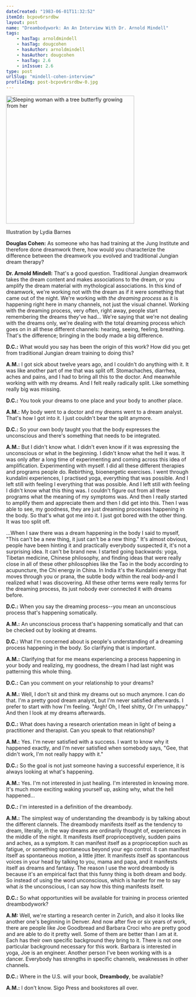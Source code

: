 ```yaml
---
dateCreated: "1983-06-01T11:32:52"
itemId: bcpov6rsrdbw
layout: post
name: "Dreambodywork: An An Interview With Dr. Arnold Mindell"
tags:
    - hasTag: arnoldmindell
    - hasTag: dougcohen
    - hasAuthor: arnoldmindell
    - hasAuthor: dougcohen
    - hasTag: 2.6
    - inIssue: 2.6
type: post
urlSlug: "mindell-cohen-interview"
profileImg: post-bcpov6rsrdbw-0.jpg
---
```


<img src="../images/post-bcpov6rsrdbw-0.jpg" width="350" height="auto" alt="Sleeping woman with a tree butterfly growing from her"/><!--nopreview--><div class="caption">Illustration by Lydia Barnes</div><!--/nopreview-->

**Douglas Cohen:** As someone who has had training at the Jung Institute and therefore done dreamwork there, how would you characterize the difference between the dreamwork you evolved and traditional Jungian dream therapy?

**Dr. Arnold Mindell:** That's a good question. Traditional Jungian dreamwork takes the dream content and makes associations to the dream, or you amplify the dream material with mythological associations. In this kind of dreamwork, we're working not with the dream as if it were something that came out of the night. We're working with _the dreaming process_ as it is happening right here in many channels, not just the visual channel. Working with the dreaming process, very often, right away, people start remembering the dreams they've had... We're saying that we're not dealing with the dreams only, we're dealing with the total dreaming process which goes on in all these different channels: hearing, seeing, feeling, breathing. That's the difference; bringing in the body made a big difference.

**D.C.:** What would you say has been the origin of this work? How did you get from traditional Jungian dream training to doing this?

**A.M.:** I got sick about twelve years ago, and I couldn't do anything with it. It was like another part of me that was split off. Stomachaches, diarrhea, aches and pains, and I had to bring all this to the doctor. And meanwhile working with with my dreams. And I felt really radically split. Like something really big was missing.

**D.C.:** You took your dreams to one place and your body to another place.

**A.M.:** My body went to a doctor and my dreams went to a dream analyst. That's how I got into it. I just couldn't bear the split anymore.

**D.C.:** So your own body taught you that the body expresses the unconscious and there's something that needs to be integrated.

**A.M.:** But I didn't know what. I didn't even know if it was expressing the unconscious or what in the beginning. I didn't know what the hell it was. It was only after a long time of experimenting and coming across this idea of amplification. Experimenting with myself. I did all these different therapies and programs people do. Rebirthing, bioenergetic exercises. I went through kundalini experiences, I practised yoga, everything that was possible. And I left still with feeling I everything that was possible. And I left still with feeling I didn't know what this thing was. I couldn't figure out from all these programs what the meaning of my symptoms was. And then I really started to amplify them and appreciate them and then I did get into this. Then I was able to see, my goodness, they are just dreaming processes happening in the body. So that's what got me into it. I just got bored with the other thing. It was too split off.

...When I saw there was a dream happening in the body I said to myself, "This can't be a new thing, it just can't be a new thing." It's almost obvious, people have been hinting it and practically everybody suspected it, it's not a surprising idea. It can't be brand new. I started going backwards: yoga, Tibetan medicine, Chinese philosophy, and finding ideas that were really close in all of these other philosophies like the Tao in the body according to acupuncture, the Chi energy in China. In India it's the Kundalini energy that moves through you or prana, the subtle body within the real body-and I realized what I was discovering. All these other terms were really terms for the dreaming process, its just nobody ever connected it with dreams before.

**D.C.:** When you say the dreaming process--you mean an unconscious process that's happening somatically.

**A.M.:** An unconscious process that's happening somatically and that can be checked out by looking at dreams.

**D.C.:** What I'm concerned about is people's understanding of a dreaming process happening in the body. So clarifying that is important.

**A.M.:** Clarifying that for me means experiencing a process happening in your body and realizing, my goodness, the dream I had last night was patterning this whole thing.

**D.C.:** Can you comment on your relationship to your dreams?

**A.M.:** Well, I don't sit and think my dreams out so much anymore. I can do that. I'm a pretty good dream analyst, but I'm never satisfied afterwards. I prefer to start with how I'm feeling. "Argh! Oh, I feel shitty, Or I'm unhappy." And then I look at my dreams afterwards.

**D.C.:** What does having a research orientation mean in light of being a practitioner and therapist. Can you speak to that relationship?

**A.M.:** Yes. I'm never satisfied with a success. I want to know why it happened exactly, and I'm never satisfied when somebody says, "Gee, that didn't work, I'm not really happy with it."

**D.C.:** So the goal is not just someone having a successful experience, it is always looking at what's happening.

**A.M.:** Yes. I'm not interested in just healing. I'm interested in knowing more. It's much more exciting waking yourself up, asking why, what the hell happened…

**D.C.:** I'm interested in a definition of the dreambody.

**A.M.:** The simplest way of understanding the dreambody is by talking about the different clannels. The dreambody manifests itself as the tendency to dream, literally, in the way dreams are ordinarily thought of, experiences in the middle of the night. It manifests itself proprioceptively, sudden pains and aches, as a symptom. It can manifest itself as a proprioception such as fatigue, or something spontaneous beyond your ego control. It can manifest itself as spontaneous motion, a little jitter. It manifests itself as spontancous voices in your head by talking to you, mama and papa, and it manifests itself as dreams and fantasy. The reason I use the word dreambody is because it's an empirical fact that this funny thing is both dream and body. So instead of using the word unconscious, which is harder for me to say what _is_ the unconscious, I can say how this thing manifests itself.

**D.C.:** So what opportunities will be available for training in process oriented dreambodywork?

**A.M:** Well, we're starting a research center in Zurich, and also it looks like another one's beginning in Denver. And now after five or six years of work, there are people like Joe Goodbread and Barbara Croci who are pretty good and are able to do it pretty well. Some of them are better than I am at it. Each has their own specific background they bring to it. There is not one particular background necessary for this work. Barbara is interested in yoga, Joe is an engineer. Another person I've been working with is a dancer. Everybody has strengths in specific channels, weaknesses in other channels.

**D.C.:** Where in the U.S. will your book, **Dreambody**, be available?

**A.M.:** I don't know. Sigo Press and bookstores all over.
